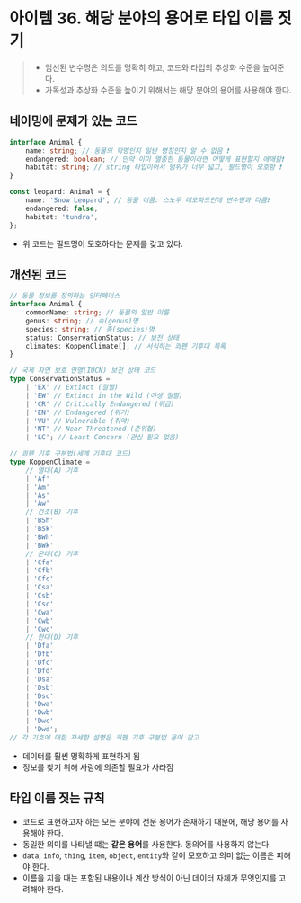 # 아이템 36. 해당 분야의 용어로 타입 이름 짓기

> -   엄선된 변수명은 의도를 명확히 하고, 코드와 타입의 추상화 수준을 높여준다.
> -   가독성과 추상화 수준을 높이기 위해서는 해당 분야의 용어를 사용해야 한다.

## 네이밍에 문제가 있는 코드

```ts
interface Animal {
    name: string; // 동물의 학명인지 일반 명칭인지 알 수 없음 ❗
    endangered: boolean; // 만약 이미 멸종한 동물이라면 어떻게 표현할지 애매함❗
    habitat: string; // string 타입이어서 범위가 너무 넓고, 필드명이 모호함 ❗
}

const leopard: Animal = {
    name: 'Snow Leopard', // 동물 이름: 스노우 레오파드인데 변수명과 다름❗
    endangered: false,
    habitat: 'tundra',
};
```

-   위 코드는 필드명이 모호하다는 문제를 갖고 있다.

## 개선된 코드

```ts
// 동물 정보를 정의하는 인터페이스
interface Animal {
    commonName: string; // 동물의 일반 이름
    genus: string; // 속(genus)명
    species: string; // 종(species)명
    status: ConservationStatus; // 보전 상태
    climates: KoppenClimate[]; // 서식하는 쾨펜 기후대 목록
}

// 국제 자연 보호 연맹(IUCN) 보전 상태 코드
type ConservationStatus =
    | 'EX' // Extinct (절멸)
    | 'EW' // Extinct in the Wild (야생 절멸)
    | 'CR' // Critically Endangered (위급)
    | 'EN' // Endangered (위기)
    | 'VU' // Vulnerable (취약)
    | 'NT' // Near Threatened (준위협)
    | 'LC'; // Least Concern (관심 필요 없음)

// 쾨펜 기후 구분법(세계 기후대 코드)
type KoppenClimate =
    // 열대(A) 기후
    | 'Af'
    | 'Am'
    | 'As'
    | 'Aw'
    // 건조(B) 기후
    | 'BSh'
    | 'BSk'
    | 'BWh'
    | 'BWk'
    // 온대(C) 기후
    | 'Cfa'
    | 'Cfb'
    | 'Cfc'
    | 'Csa'
    | 'Csb'
    | 'Csc'
    | 'Cwa'
    | 'Cwb'
    | 'Cwc'
    // 한대(D) 기후
    | 'Dfa'
    | 'Dfb'
    | 'Dfc'
    | 'Dfd'
    | 'Dsa'
    | 'Dsb'
    | 'Dsc'
    | 'Dwa'
    | 'Dwb'
    | 'Dwc'
    | 'Dwd';
// 각 기호에 대한 자세한 설명은 쾨펜 기후 구분법 용어 참고
```

-   데이터를 훨씬 명확하게 표현하게 됨
-   정보를 찾기 위해 사람에 의존할 필요가 사라짐

## 타입 이름 짓는 규칙

-   코드로 표현하고자 하는 모든 분야에 전문 용어가 존재하기 때문에, 해당 용어를 사용해야 한다.
-   동일한 의미를 나타낼 떄는 **같은 용어**를 사용한다. 동의어를 사용하지 않는다.
-   `data`, `info`, `thing`, `item`, `object`, `entity`와 같이 모호하고 의미 없는 이름은 피해야 한다.
-   이름을 지을 때는 포함된 내용이나 계산 방식이 아닌 데이터 자체가 무엇인지를 고려해야 한다.

